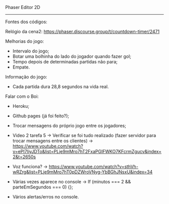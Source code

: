 Phaser Editor 2D

--------------------------------------------------------------------------------------------------

Fontes dos códigos:

Relógio da cena2: https://phaser.discourse.group/t/countdown-timer/2471


Melhorias do jogo:

- Intervalo do jogo;
- Botar uma bolhinha do lado do jogador quando fazer gol;
- Tempo depois de determinadas partidas não para;
- Empate.

Informação do jogo:
- Cada partida dura 28,8 segundos na vida real.


Falar com o Boi:
- Heroku;
- Github pages (já foi feito?);
- Trocar mensagens do próprio jogo entre os jogadores;
- Video 2 tarefa 5 -> Verificar se foi tudo realizado (fazer servidor para trocar mensagens entre os clientes) -> https://www.youtube.com/watch?v=ePI7IiyJDTo&list=PLje9mMro7hT2FxaPGIFWKO7KFcrmZgucv&index=2&t=2650s

- Voz funciona? -> https://www.youtube.com/watch?v=sthVh-wRZrg&list=PLje9mMro7hT0pDZWroVNyg-YbBGhJNsxU&index=34

- Várias vezes aparece no console -> If (minutos === 2 && parteEmSegundos === 0) {};

- Vários alertas/erros no console.


